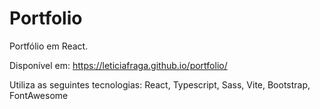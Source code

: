 # Portfolio

Portfólio em React.

Disponível em: https://leticiafraga.github.io/portfolio/

Utiliza as seguintes tecnologias: React, Typescript, Sass, Vite, Bootstrap, FontAwesome
